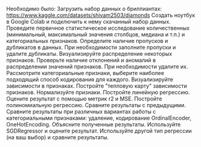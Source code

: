 Необходимо было:
Загрузить набор данных о бриллиантах: https://www.kaggle.com/datasets/shivam2503/diamonds
Создать ноутбук в Google Colab и подключить к нему скачанный набор данных.
Проведите первичное статистическое исследование количественных (минимальный, максимальный значения столбцов, медиана и т.п.) и категориальных признаков.
Определите наличие пропусков и дубликатов в данных. При необходимости заполните пропуски и удалите дубликаты.
Визуализируйте распределение некоторых признаков.
Проверьте наличие отклонений и аномалий в распределении значений признаков.  При необходимости удалите их.
Рассмотрите категориальные признаки, выберите наиболее подходящий способ кодирования для каждого.
Визуализируйте зависимости в признаках.
Постройте "тепловую карту" зависимости признаков.
Нормализуйте признаки.
Постройте линейную регрессию. Оцените результат с помощью метрик r2 и MSE.
Постройте полиномиальную регрессию. Сравните результаты с предыдущими.
Сравните результаты при различных вариантах работы с категориальными признаками: удаление, кодирование OrdinalEncoder, OneHotEncoding. Объясните полученные результаты.
Используйте SGDRegressor и оцените результат.
Используйте другой тип регрессии (на ваш выбор) и сравните результаты.
